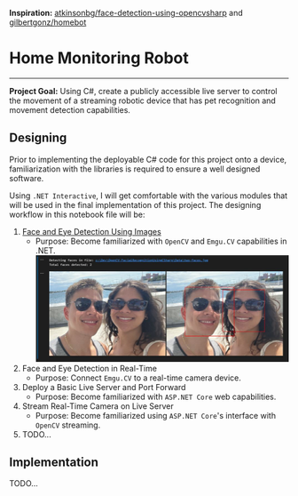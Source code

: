 **Inspiration:** [atkinsonbg/face-detection-using-opencvsharp](https://github.com/atkinsonbg/face-detection-using-opencvsharp/tree/main) and [gilbertgonz/homebot](https://github.com/gilbertgonz/homebot)

# Home Monitoring Robot
---
**Project Goal:** Using C#, create a publicly accessible live server to control the movement of a streaming robotic device that has pet recognition and movement detection capabilities.

## Designing
Prior to implementing the deployable C# code for this project onto a device, familiarization with the libraries is required to ensure a well designed software. 

Using `.NET Interactive`, I will get comfortable with the various modules that will be used in the final implementation of this project. The designing workflow in this notebook file will be:
1. [Face and Eye Detection Using Images](FacialRecognition.ipynb)
   - Purpose: Become familiarized with `OpenCV` and `Emgu.CV` capabilities in .NET.
   ![FacialDetection-Usingimages](Images/FacialDetection-UsingImages.JPG)
2. Face and Eye Detection in Real-Time
   - Purpose: Connect `Emgu.CV` to a real-time camera device.
3. Deploy a Basic Live Server and Port Forward
   - Purpose: Become familiarized with `ASP.NET Core` web capabilities.
4. Stream Real-Time Camera on Live Server
   - Purpose: Become familiarized using `ASP.NET Core`'s interface with `OpenCV` streaming.
5. TODO...

## Implementation
TODO...